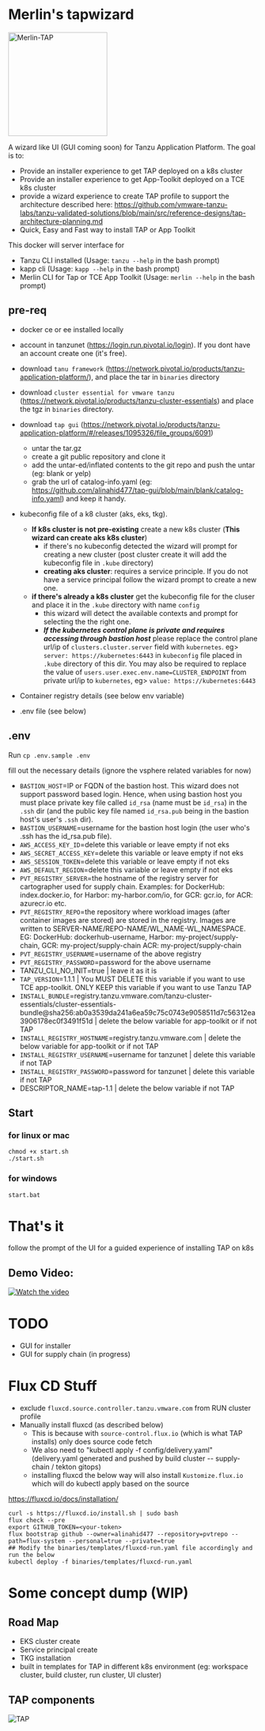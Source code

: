 # Merlin's tapwizard

<img src="images/logo.png" alt="Merlin-TAP" width=200 height=210/>

A wizard like UI (GUI coming soon) for Tanzu Application Platform. The goal is to:
- Provide an installer experience to get TAP deployed on a k8s cluster
- Provide an installer experience to get App-Toolkit deployed on a TCE k8s cluster
- provide a wizard experience to create TAP profile to support the architecture described here: https://github.com/vmware-tanzu-labs/tanzu-validated-solutions/blob/main/src/reference-designs/tap-architecture-planning.md
- Quick, Easy and Fast way to install TAP or App Toolkit 

This docker will server interface for
- Tanzu CLI installed (Usage: `tanzu --help` in the bash prompt)
- kapp cli (Usage: `kapp --help` in the bash prompt)
- Merlin CLI for Tap or TCE App Toolkit (Usage: `merlin --help` in the bash prompt)

## pre-req
- docker ce or ee installed locally
- account in tanzunet (https://login.run.pivotal.io/login). If you dont have an account create one (it's free).
- download `tanu framework` (https://network.pivotal.io/products/tanzu-application-platform/), and place the tar in `binaries` directory
- download `cluster essential for vmware tanzu` (https://network.pivotal.io/products/tanzu-cluster-essentials) and place the tgz in `binaries` directory.
- download `tap gui` (https://network.pivotal.io/products/tanzu-application-platform/#/releases/1095326/file_groups/6091) 
    - untar the tar.gz
    - create a git public repository and clone it
    - add the untar-ed/inflated contents to the git repo and push the untar (eg: blank or yelp) 
    - grab the url of catalog-info.yaml (eg: https://github.com/alinahid477/tap-gui/blob/main/blank/catalog-info.yaml) and keep it handy.
- kubeconfig file of a k8 cluster (aks, eks, tkg).
    - **If k8s cluster is not pre-existing** create a new k8s cluster (**This wizard can create aks k8s cluster**)
        - if there's no kubeconfig detected the wizard will prompt for creating a new cluster (post cluster create it will add the kubeconfig file in `.kube` directory)
        - **creating aks cluster**: requires a service principle. If you do not have a service principal follow the wizard prompt to create a new one.
    - **if there's already a k8s cluster** get the kubeconfig file for the cluser and place it in the `.kube` directory with name `config`
        - this wizard will detect the available contexts and prompt for selecting the the right one.
        - ***If the kubernetes control plane is private and requires accessing through bastion host*** please replace the control plane url/ip of `clusters.cluster.server` field with `kubernetes`. eg> `server: https://kubernetes:6443` in `kubeconfig` file placed in `.kube` directory of this dir. You may also be required to replace the value of `users.user.exec.env.name=CLUSTER_ENDPOINT` from private url/ip to `kubernetes`, eg> `value: https://kubernetes:6443`

- Container registry details (see below env variable)
- .env file (see below)

## .env
Run `cp .env.sample .env`

fill out the necessary details (ignore the vsphere related variables for now)

- `BASTION_HOST`=IP or FQDN of the bastion host. This wizard does not support password based login. Hence, when using bastion host you must place private key file called `id_rsa` (name must be `id_rsa`) in the `.ssh` dir (and the public key file named `id_rsa.pub` being in the bastion host's user's `.ssh` dir).
- `BASTION_USERNAME`=username for the bastion host login (the user who's .ssh has the id_rsa.pub file).
- `AWS_ACCESS_KEY_ID`=delete this variable or leave empty if not eks
- `AWS_SECRET_ACCESS_KEY`=delete this variable or leave empty if not eks
- `AWS_SESSION_TOKEN`=delete this variable or leave empty if not eks
- `AWS_DEFAULT_REGION`=delete this variable or leave empty if not eks
- `PVT_REGISTRY_SERVER`=the hostname of the registry server for cartographer used for supply chain. Examples: for DockerHub: index.docker.io, for Harbor: my-harbor.com/io, for GCR: gcr.io, for ACR: azurecr.io etc.
- `PVT_REGISTRY_REPO`=the repository where workload images (after container images are stored) are stored in the registry. Images are written to SERVER-NAME/REPO-NAME/WL_NAME-WL_NAMESPACE. EG: DockerHub: dockerhub-username, Harbor: my-project/supply-chain, GCR: my-project/supply-chain ACR: my-project/supply-chain
- `PVT_REGISTRY_USERNAME`=username of the above registry
- `PVT_REGISTRY_PASSWORD`=password for the above username
- TANZU_CLI_NO_INIT=true | leave it as it is
- `TAP_VERSION`=1.1.1 | You MUST DELETE this variable if you want to use TCE app-toolkit. ONLY KEEP this variable if you want to use Tanzu TAP
- `INSTALL_BUNDLE`=registry.tanzu.vmware.com/tanzu-cluster-essentials/cluster-essentials-bundle@sha256:ab0a3539da241a6ea59c75c0743e9058511d7c56312ea3906178ec0f3491f51d | delete the below variable for app-toolkit or if not TAP
- `INSTALL_REGISTRY_HOSTNAME`=registry.tanzu.vmware.com | delete the below variable for app-toolkit or if not TAP
- `INSTALL_REGISTRY_USERNAME`=username for tanzunet | delete this variable if not TAP
- `INSTALL_REGISTRY_PASSWORD`=password for tanzunet | delete this variable if not TAP
- DESCRIPTOR_NAME=tap-1.1 | delete the below variable if not TAP



## Start

### for linux or mac
```
chmod +x start.sh
./start.sh
```

### for windows
```
start.bat
```

# That's it
follow the prompt of the UI for a guided experience of installing TAP on k8s

## Demo Video:

[![Watch the video](https://img.youtube.com/vi/vHhRGqbM3uU/hqdefault.jpg)](https://youtu.be/vHhRGqbM3uU)



# TODO
- GUI for installer
- GUI for supply chain (in progress)



# Flux CD Stuff

- exclude `fluxcd.source.controller.tanzu.vmware.com` from RUN cluster profile
- Manually install fluxcd (as described below)
    - This is because with `source-control.flux.io` (which is what TAP installs) only does source code fetch
    - We also need to "kubectl apply -f config/delivery.yaml" (delivery.yaml generated and pushed by build cluster -- supply-chain / tekton gitops)
    - installing fluxcd the below way will also install `Kustomize.flux.io` which will do kubectl apply based on the source 

https://fluxcd.io/docs/installation/

```
curl -s https://fluxcd.io/install.sh | sudo bash
flux check --pre
export GITHUB_TOKEN=<your-token>
flux bootstrap github --owner=alinahid477 --repository=pvtrepo --path=flux-system --personal=true --private=true
## Modify the binaries/templates/fluxcd-run.yaml file accordingly and run the below
kubectl deploy -f binaries/templates/fluxcd-run.yaml
```


# Some concept dump (WIP)

## Road Map
- EKS cluster create
- Service principal create 
- TKG installation
- built in templates for TAP in different k8s environment (eg: workspace cluster, build cluster, run cluster, UI cluster)

## TAP components

<img src="images/tap-whiteboard.png" alt="TAP"/>